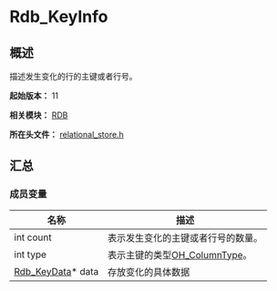 # Rdb_KeyInfo

## 概述

描述发生变化的行的主键或者行号。

**起始版本：** 11

**相关模块：** [RDB](capi-rdb.md)

**所在头文件：** [relational_store.h](capi-relational-store-h.md)

## 汇总

### 成员变量

| 名称                                     | 描述                                                         |
| ---------------------------------------- | ------------------------------------------------------------ |
| int count                                | 表示发生变化的主键或者行号的数量。                           |
| int type                                 | 表示主键的类型[OH_ColumnType](capi-oh-data-value-h.md#oh_columntype)。 |
| [Rdb_KeyData](capi-rdb-rdb-keydata.md)* data | 存放变化的具体数据                                           |

